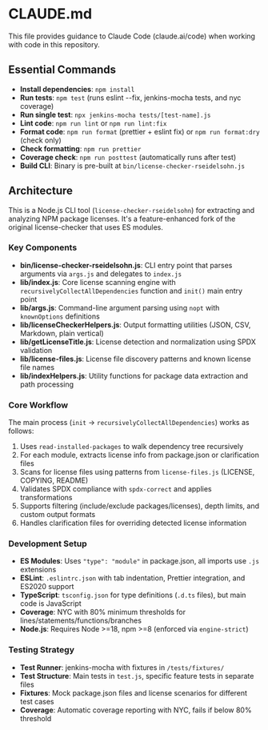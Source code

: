 # CLAUDE.md

This file provides guidance to Claude Code (claude.ai/code) when working with code in this repository.

## Essential Commands

- **Install dependencies**: `npm install`
- **Run tests**: `npm test` (runs eslint --fix, jenkins-mocha tests, and nyc coverage)
- **Run single test**: `npx jenkins-mocha tests/[test-name].js`
- **Lint code**: `npm run lint` or `npm run lint:fix`
- **Format code**: `npm run format` (prettier + eslint fix) or `npm run format:dry` (check only)
- **Check formatting**: `npm run prettier` 
- **Coverage check**: `npm run posttest` (automatically runs after test)
- **Build CLI**: Binary is pre-built at `bin/license-checker-rseidelsohn.js`

## Architecture

This is a Node.js CLI tool (`license-checker-rseidelsohn`) for extracting and analyzing NPM package licenses. It's a feature-enhanced fork of the original license-checker that uses ES modules.

### Key Components

- **bin/license-checker-rseidelsohn.js**: CLI entry point that parses arguments via `args.js` and delegates to `index.js`
- **lib/index.js**: Core license scanning engine with `recursivelyCollectAllDependencies` function and `init()` main entry point
- **lib/args.js**: Command-line argument parsing using `nopt` with `knownOptions` definitions
- **lib/licenseCheckerHelpers.js**: Output formatting utilities (JSON, CSV, Markdown, plain vertical)
- **lib/getLicenseTitle.js**: License detection and normalization using SPDX validation
- **lib/license-files.js**: License file discovery patterns and known license file names
- **lib/indexHelpers.js**: Utility functions for package data extraction and path processing

### Core Workflow

The main process (`init` → `recursivelyCollectAllDependencies`) works as follows:
1. Uses `read-installed-packages` to walk dependency tree recursively
2. For each module, extracts license info from package.json or clarification files
3. Scans for license files using patterns from `license-files.js` (LICENSE, COPYING, README)
4. Validates SPDX compliance with `spdx-correct` and applies transformations
5. Supports filtering (include/exclude packages/licenses), depth limits, and custom output formats
6. Handles clarification files for overriding detected license information

### Development Setup

- **ES Modules**: Uses `"type": "module"` in package.json, all imports use `.js` extensions
- **ESLint**: `.eslintrc.json` with tab indentation, Prettier integration, and ES2020 support
- **TypeScript**: `tsconfig.json` for type definitions (`.d.ts` files), but main code is JavaScript
- **Coverage**: NYC with 80% minimum thresholds for lines/statements/functions/branches
- **Node.js**: Requires Node >=18, npm >=8 (enforced via `engine-strict`)

### Testing Strategy

- **Test Runner**: jenkins-mocha with fixtures in `/tests/fixtures/`
- **Test Structure**: Main tests in `test.js`, specific feature tests in separate files
- **Fixtures**: Mock package.json files and license scenarios for different test cases
- **Coverage**: Automatic coverage reporting with NYC, fails if below 80% threshold